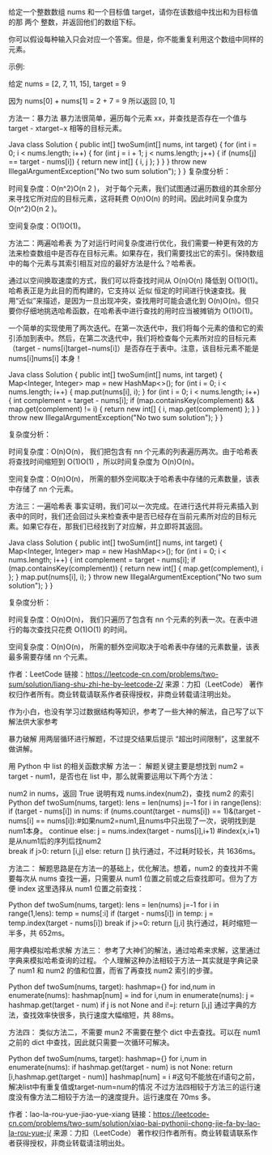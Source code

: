 给定一个整数数组 nums 和一个目标值 target，请你在该数组中找出和为目标值的那 两个 整数，并返回他们的数组下标。

你可以假设每种输入只会对应一个答案。但是，你不能重复利用这个数组中同样的元素。

示例:

给定 nums = [2, 7, 11, 15], target = 9

因为 nums[0] + nums[1] = 2 + 7 = 9
所以返回 [0, 1]


方法一：暴力法
暴力法很简单，遍历每个元素 xx，并查找是否存在一个值与 target - xtarget−x 相等的目标元素。

Java
class Solution {
    public int[] twoSum(int[] nums, int target) {
        for (int i = 0; i < nums.length; i++) {
            for (int j = i + 1; j < nums.length; j++) {
                if (nums[j] == target - nums[i]) {
                    return new int[] { i, j };
                }
            }
        }
        throw new IllegalArgumentException("No two sum solution");
    }
}
复杂度分析：

时间复杂度：O(n^2)O(n 
2
 )，
对于每个元素，我们试图通过遍历数组的其余部分来寻找它所对应的目标元素，这将耗费 O(n)O(n) 的时间。因此时间复杂度为 O(n^2)O(n 
2
 )。

空间复杂度：O(1)O(1)。

方法二：两遍哈希表
为了对运行时间复杂度进行优化，我们需要一种更有效的方法来检查数组中是否存在目标元素。如果存在，我们需要找出它的索引。保持数组中的每个元素与其索引相互对应的最好方法是什么？哈希表。

通过以空间换取速度的方式，我们可以将查找时间从 O(n)O(n) 降低到 O(1)O(1)。哈希表正是为此目的而构建的，它支持以 近似 恒定的时间进行快速查找。我用“近似”来描述，是因为一旦出现冲突，查找用时可能会退化到 O(n)O(n)。但只要你仔细地挑选哈希函数，在哈希表中进行查找的用时应当被摊销为 O(1)O(1)。

一个简单的实现使用了两次迭代。在第一次迭代中，我们将每个元素的值和它的索引添加到表中。然后，在第二次迭代中，我们将检查每个元素所对应的目标元素（target - nums[i]target−nums[i]）是否存在于表中。注意，该目标元素不能是 nums[i]nums[i] 本身！

Java
class Solution {
    public int[] twoSum(int[] nums, int target) {
        Map<Integer, Integer> map = new HashMap<>();
        for (int i = 0; i < nums.length; i++) {
            map.put(nums[i], i);
        }
        for (int i = 0; i < nums.length; i++) {
            int complement = target - nums[i];
            if (map.containsKey(complement) && map.get(complement) != i) {
                return new int[] { i, map.get(complement) };
            }
        }
        throw new IllegalArgumentException("No two sum solution");
    }
}

复杂度分析：

时间复杂度：O(n)O(n)，
我们把包含有 nn 个元素的列表遍历两次。由于哈希表将查找时间缩短到 O(1)O(1) ，所以时间复杂度为 O(n)O(n)。

空间复杂度：O(n)O(n)，
所需的额外空间取决于哈希表中存储的元素数量，该表中存储了 nn 个元素。

方法三：一遍哈希表
事实证明，我们可以一次完成。在进行迭代并将元素插入到表中的同时，我们还会回过头来检查表中是否已经存在当前元素所对应的目标元素。如果它存在，那我们已经找到了对应解，并立即将其返回。

Java
class Solution {
    public int[] twoSum(int[] nums, int target) {
        Map<Integer, Integer> map = new HashMap<>();
        for (int i = 0; i < nums.length; i++) {
            int complement = target - nums[i];
            if (map.containsKey(complement)) {
                return new int[] { map.get(complement), i };
            }
            map.put(nums[i], i);
        }
        throw new IllegalArgumentException("No two sum solution");
    }
}

复杂度分析：

时间复杂度：O(n)O(n)，
我们只遍历了包含有 nn 个元素的列表一次。在表中进行的每次查找只花费 O(1)O(1) 的时间。

空间复杂度：O(n)O(n)，
所需的额外空间取决于哈希表中存储的元素数量，该表最多需要存储 nn 个元素。

作者：LeetCode
链接：https://leetcode-cn.com/problems/two-sum/solution/liang-shu-zhi-he-by-leetcode-2/
来源：力扣（LeetCode）
著作权归作者所有。商业转载请联系作者获得授权，非商业转载请注明出处。


作为小白，也没有学习过数据结构等知识，参考了一些大神的解法，自己写了以下解法供大家参考

暴力破解
用两层循环进行解题，不过提交结果后提示 “超出时间限制”，这里就不做讲解。

用 Python 中 list 的相关函数求解
方法一：
解题关键主要是想找到 num2 = target - num1，是否也在 list 中，那么就需要运用以下两个方法：

num2 in nums，返回 True 说明有戏
nums.index(num2)，查找 num2 的索引
Python
def twoSum(nums, target):
    lens = len(nums)
    j=-1
    for i in range(lens):
        if (target - nums[i]) in nums:
            if (nums.count(target - nums[i]) == 1)&(target - nums[i] == nums[i]):#如果num2=num1,且nums中只出现了一次，说明找到是num1本身。
                continue
            else:
                j = nums.index(target - nums[i],i+1) #index(x,i+1)是从num1后的序列后找num2                
                break
    if j>0:
        return [i,j]
    else:
        return []
执行通过，不过耗时较长，共 1636ms。

方法二：
解题思路是在方法一的基础上，优化解法。想着，num2 的查找并不需要每次从 nums 查找一遍，只需要从 num1 位置之前或之后查找即可。但为了方便 index 这里选择从 num1 位置之前查找：

Python
def twoSum(nums, target):
    lens = len(nums)
    j=-1
    for i in range(1,lens):
        temp = nums[:i]
        if (target - nums[i]) in temp:
            j = temp.index(target - nums[i])
            break
    if j>=0:
        return [j,i]
执行通过，耗时缩短一半多，共 652ms。

用字典模拟哈希求解
方法三：
参考了大神们的解法，通过哈希来求解，这里通过字典来模拟哈希查询的过程。
个人理解这种办法相较于方法一其实就是字典记录了 num1 和 num2 的值和位置，而省了再查找 num2 索引的步骤。

Python
def twoSum(nums, target):
    hashmap={}
    for ind,num in enumerate(nums):
        hashmap[num] = ind
    for i,num in enumerate(nums):
        j = hashmap.get(target - num)
        if j is not None and i!=j:
            return [i,j]
通过字典的方法，查找效率快很多，执行速度大幅缩短，共 88ms。

方法四：
类似方法二，不需要 mun2 不需要在整个 dict 中去查找。可以在 num1 之前的 dict 中查找，因此就只需要一次循环可解决。

Python
def twoSum(nums, target):
    hashmap={}
    for i,num in enumerate(nums):
        if hashmap.get(target - num) is not None:
            return [i,hashmap.get(target - num)]
        hashmap[num] = i #这句不能放在if语句之前，解决list中有重复值或target-num=num的情况
不过方法四相较于方法三的运行速度没有像方法二相较于方法一的速度提升。运行速度在 70ms 多。

作者：lao-la-rou-yue-jiao-yue-xiang
链接：https://leetcode-cn.com/problems/two-sum/solution/xiao-bai-pythonji-chong-jie-fa-by-lao-la-rou-yue-j/
来源：力扣（LeetCode）
著作权归作者所有。商业转载请联系作者获得授权，非商业转载请注明出处。